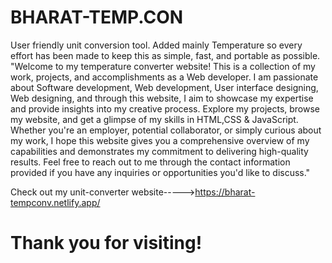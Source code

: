 # BHARAT-TEMP.CON
User friendly unit conversion tool. Added mainly Temperature so every effort has been made to keep this as simple, fast, and portable as possible.
"Welcome to my temperature converter website! This is a collection of my work, projects, and accomplishments as a Web developer. I am passionate about Software development, Web development, User interface designing, Web designing, and through this website, I aim to showcase my expertise and provide insights into my creative process. Explore my projects, browse my website, and get a glimpse of my skills in HTML,CSS & JavaScript. Whether you're an employer, potential collaborator, or simply curious about my work, I hope this website gives you a comprehensive overview of my capabilities and demonstrates my commitment to delivering high-quality results. Feel free to reach out to me through the contact information provided if you have any inquiries or opportunities you'd like to discuss."

Check out my unit-converter website----->https://bharat-tempconv.netlify.app/

# Thank you for visiting!
